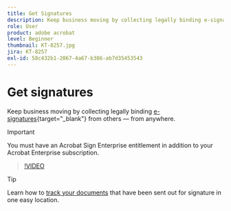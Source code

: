 ```yaml
---
title: Get Signatures
description: Keep business moving by collecting legally binding e-signatures from others — from anywhere
role: User
product: adobe acrobat
level: Beginner
thumbnail: KT-8257.jpg
jira: KT-8257
exl-id: 58c432b1-2067-4a67-b386-ab7d35453543
---
```

# Get signatures

Keep business moving by collecting legally binding [e-signatures](https://www.adobe.com/acrobat/online/request-signature.html){target="_blank"} from others — from anywhere.

>[!IMPORTANT]
>
>You must have an Acrobat Sign Enterprise entitlement in addition to your Acrobat Enterprise subscription.

>[!VIDEO](https://video.tv.adobe.com/v/338359?quality=12&learn=on&hidetitle=true)

>[!TIP]
>
>Learn how to [track your documents](track.md) that have been sent out for signature in one easy location.
